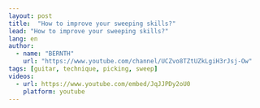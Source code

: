 ```yaml
---
layout: post
title:  "How to improve your sweeping skills?"
lead: "How to improve your sweeping skills?"
lang: en
author:
  - name: "BERNTH"
    url: "https://www.youtube.com/channel/UCZvo8TZtUZkLgiH3rJsj-Ow"
tags: [guitar, technique, picking, sweep]
videos:
  - url: https://www.youtube.com/embed/JqJJPDy2oU0
    platform: youtube
---
```

